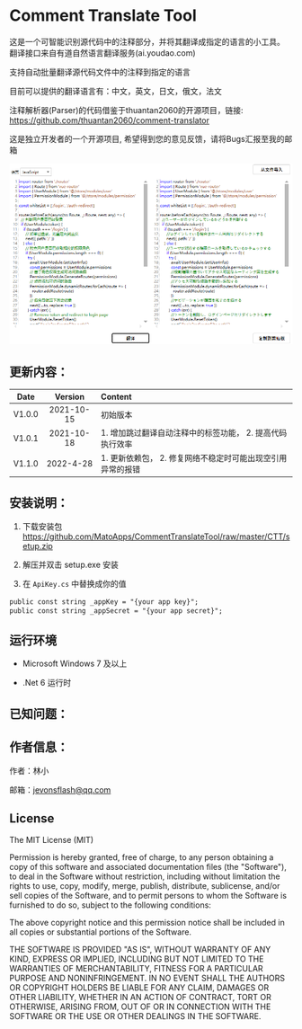 # Comment Translate Tool

这是一个可智能识别源代码中的注释部分，并将其翻译成指定的语言的小工具。 翻译接口来自有道自然语言翻译服务(ai.youdao.com)

支持自动批量翻译源代码文件中的注释到指定的语言

目前可以提供的翻译语言有：中文，英文，日文，俄文，法文

注释解析器(Parser)的代码借鉴于thuantan2060的开源项目，链接: https://github.com/thuantan2060/comment-translator

这是独立开发者的一个开源项目, 希望得到您的意见反馈，请将Bugs汇报至我的邮箱

 ![avatar](https://github.com/MatoApps/CommentTranslateTool/blob/master/CTT/screenshot.png)

## 更新内容：


Date | Version | Content
:----------: | :-----------: | :-----------
V1.0.0       | 2021-10-15     | 初始版本
V1.0.1       | 2021-10-18     | 1. 增加跳过翻译自动注释中的标签功能， 2. 提高代码执行效率
V1.1.0       | 2022-4-28     | 1. 更新依赖包， 2. 修复网络不稳定时可能出现空引用异常的报错

## 安装说明：

1. 下载安装包 https://github.com/MatoApps/CommentTranslateTool/raw/master/CTT/setup.zip

2. 解压并双击 setup.exe 安装

3. 在 `ApiKey.cs` 中替换成你的值

```
public const string _appKey = "{your app key}";
public const string _appSecret = "{your app secret}";
```

## 运行环境

* Microsoft Windows 7 及以上

* .Net 6 运行时


## 已知问题：


## 作者信息：

作者：林小

邮箱：jevonsflash@qq.com


## License

The MIT License (MIT)

Permission is hereby granted, free of charge, to any person obtaining a copy of this software and associated documentation files (the "Software"), to deal in the Software without restriction, including without limitation the rights to use, copy, modify, merge, publish, distribute, sublicense, and/or sell copies of the Software, and to permit persons to whom the Software is furnished to do so, subject to the following conditions:

The above copyright notice and this permission notice shall be included in all copies or substantial portions of the Software.

THE SOFTWARE IS PROVIDED "AS IS", WITHOUT WARRANTY OF ANY KIND, EXPRESS OR IMPLIED, INCLUDING BUT NOT LIMITED TO THE WARRANTIES OF MERCHANTABILITY, FITNESS FOR A PARTICULAR PURPOSE AND NONINFRINGEMENT. IN NO EVENT SHALL THE AUTHORS OR COPYRIGHT HOLDERS BE LIABLE FOR ANY CLAIM, DAMAGES OR OTHER LIABILITY, WHETHER IN AN ACTION OF CONTRACT, TORT OR OTHERWISE, ARISING FROM, OUT OF OR IN CONNECTION WITH THE SOFTWARE OR THE USE OR OTHER DEALINGS IN THE SOFTWARE.
